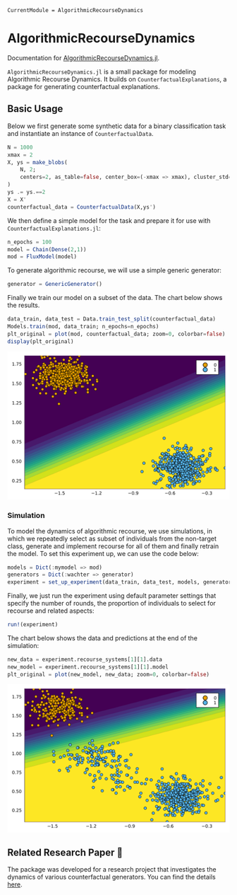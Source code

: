 
``` @meta
CurrentModule = AlgorithmicRecourseDynamics
```

# AlgorithmicRecourseDynamics

Documentation for [AlgorithmicRecourseDynamics.jl](https://github.com/pat-alt/AlgorithmicRecourseDynamics.jl).

`AlgorithmicRecourseDynamics.jl` is a small package for modeling Algorithmic Recourse Dynamics. It builds on `CounterfactualExplanations`, a package for generating counterfactual explanations.

## Basic Usage

Below we first generate some synthetic data for a binary classification task and instantiate an instance of `CounterfactualData`.

``` julia
N = 1000
xmax = 2
X, ys = make_blobs(
    N, 2; 
    centers=2, as_table=false, center_box=(-xmax => xmax), cluster_std=0.1
)
ys .= ys.==2
X = X'
counterfactual_data = CounterfactualData(X,ys')
```

We then define a simple model for the task and prepare it for use with `CounterfactualExplanations.jl`:

``` julia
n_epochs = 100
model = Chain(Dense(2,1))
mod = FluxModel(model)
```

To generate algorithmic recourse, we will use a simple generic generator:

``` julia
generator = GenericGenerator()
```

Finally we train our model on a subset of the data. The chart below shows the results.

``` julia
data_train, data_test = Data.train_test_split(counterfactual_data)
Models.train(mod, data_train; n_epochs=n_epochs)
plt_original = plot(mod, counterfactual_data; zoom=0, colorbar=false)
display(plt_original)
```

![](index_files/figure-commonmark/cell-6-output-1.svg)

### Simulation

To model the dynamics of algorithmic recourse, we use simulations, in which we repeatedly select as subset of individuals from the non-target class, generate and implement recourse for all of them and finally retrain the model. To set this experiment up, we can use the code below:

``` julia
models = Dict(:mymodel => mod)
generators = Dict(:wachter => generator)
experiment = set_up_experiment(data_train, data_test, models, generators)
```

Finally, we just run the experiment using default parameter settings that specify the number of rounds, the proportion of individuals to select for recourse and related aspects:

``` julia
run!(experiment)
```

The chart below shows the data and predictions at the end of the simulation:

``` julia
new_data = experiment.recourse_systems[1][1].data
new_model = experiment.recourse_systems[1][1].model
plt_original = plot(new_model, new_data; zoom=0, colorbar=false)
```

![](index_files/figure-commonmark/cell-9-output-1.svg)

## Related Research Paper 📝

The package was developed for a research project that investigates the dynamics of various counterfactual generators. You can find the details [here](https://github.com/pat-alt/endogenous-macrodynamics-in-algorithmic-recourse).
